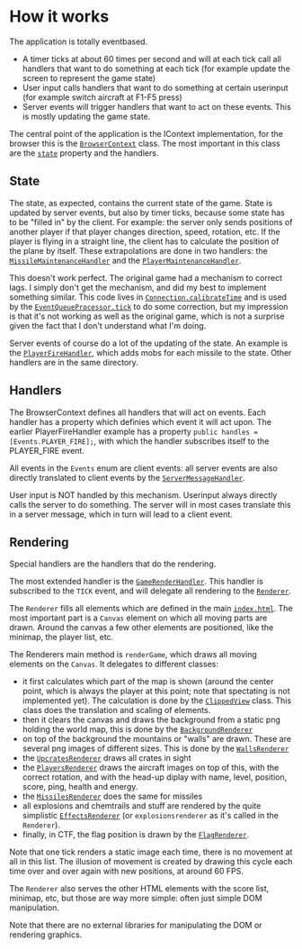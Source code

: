 # How it works

The application is totally eventbased. 

- A timer ticks at about 60 times per second and will at each tick call all handlers that want to do something at each tick (for example update the screen to represent the game state)
- User input calls handlers that want to do something at certain userinput (for example switch aircraft at F1-F5 press)
- Server events will trigger handlers that want to act on these events. This is mostly updating the game state.

The central point of the application is the IContext implementation, for the browser this is the [`BrowserContext`](src/browser-impl/browser-context.ts) class. The most important in this class are the [`state`](src/app-context/state.ts) property and the handlers. 

## State

The state, as expected, contains the current state of the game. State is updated by server events, but also by timer ticks, because some state has to be "filled in" by the client. For example: the server only sends positions of another player if that player changes direction, speed, rotation, etc. If the player is flying in a straight line, the client has to calculate the position of the plane by itself. These extrapolations are done in two handlers: the [`MissileMaintenanceHandler`](src/handlers/maintenance/missile-maintenance-handler.ts) and the [`PlayerMaintenanceHandler`](src/handlers/maintenance/player-maintenance-handler.ts). 

This doesn't work perfect. The original game had a mechanism to correct lags. I simply don't get the mechanism, and did my best to implement something similar. This code lives in [`Connection.calibrateTime`](src/connectivity/connection.ts) and is used by the [`EventQueueProcessor.tick`](src/app-context/eventqueue-processor.ts) to do some correction, but my impression is that it's not working as well as the original game, which is not a surprise given the fact that I don't understand what I'm doing.

Server events of course do a lot of the updating of the state. An example is the [`PlayerFireHandler`](src/handlers/server-messages/player-fire-handler.ts), which adds mobs for each missile to the state. Other handlers are in the same directory.

## Handlers

The BrowserContext defines all handlers that will act on events. Each handler has a property which definies which event it will act upon. The earlier PlayerFireHandler example has a property `public handles = [Events.PLAYER_FIRE];`, with which the handler subscribes itself to the PLAYER_FIRE event. 

All events in the `Events` enum are client events: all server events are also directly translated to client events by the [`ServerMessageHandler`](src/handlers/server-message-handler.ts).

User input is NOT handled by this mechanism. Userinput always directly calls the server to do something. The server will in most cases translate this in a server message, which in turn will lead to a client event.

## Rendering

Special handlers are the handlers that do the rendering. 

The most extended handler is the [`GameRenderHandler`](src/handlers/render/game-render-handler.ts). This handler is subscribed to the `TICK` event, and will delegate all rendering to the [`Renderer`](/src/browser-impl/renderers/renderer.ts).

The `Renderer` fills all elements which are defined in the main [`index.html`](static/index.html). The most important part is a `Canvas` element on which all moving parts are drawn. Around the canvas a few other elements are positioned, like the minimap, the player list, etc. 

The Renderers main method is `renderGame`, which draws all moving elements on the `Canvas`. It delegates to different classes:

- it first calculates which part of the map is shown (around the center point, which is always the player at this point; note that spectating is not implemented yet). The calculation is done by the [`ClippedView`](src/browser-impl/clipped-view.ts) class. This class does the translation and scaling of elements.
- then it clears the canvas and draws the background from a static png holding the world map, this is done by the [`BackgroundRenderer`](src/browser-impl/renderers/background-renderer.ts)
- on top of the background the mountains or "walls" are drawn. These are several png images of different sizes. This is done by the [`WallsRenderer`](src/browser-impl/renderers/walls-renderer.ts)
- the [`UpcratesRenderer`](src/browser-impl/renderers/upcrates-renderer.ts) draws all crates in sight
- the [`PlayersRenderer`](src/browser-impl/renderers/players-renderer.ts) draws the aircraft images on top of this, with the correct rotation, and with the head-up diplay with name, level, position, score, ping, health and energy. 
- the [`MissilesRenderer`](src/browser-impl/renderers/missiles-renderer.ts) does the same for missiles
- all explosions and chemtrails and stuff are rendered by the quite simplistic [`EffectsRenderer`](effects-build/browser-impl/renderers/effects-renderer.js.ts) (or `explosionsrenderer` as it's called in the `Renderer`). 
- finally, in CTF, the flag position is drawn by the [`FlagRenderer`](src/browser-impl/renderers/flag-renderer.ts).

Note that one tick renders a static image each time, there is no movement at all in this list. The illusion of movement is created by drawing this cycle each time over and over again with new positions, at around 60 FPS. 

The `Renderer` also serves the other HTML elements with the score list, minimap, etc, but those are way more simple: often just simple DOM manipulation.

Note that there are no external libraries for manipulating the DOM or rendering graphics. 




